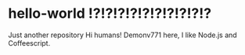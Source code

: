 # hello-world !?!?!?!?!?!?!?!?!?!?
Just another  repository
Hi humans!
Demonv771 here, I like Node.js and Coffeescript.
